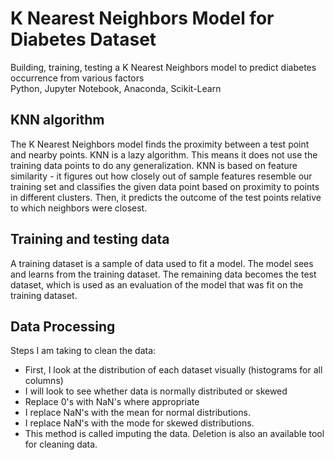 # K Nearest Neighbors Model for Diabetes Dataset
Building, training, testing a K Nearest Neighbors model to predict diabetes occurrence from various factors  
Python, Jupyter Notebook, Anaconda, Scikit-Learn

## KNN algorithm
The K Nearest Neighbors model finds the proximity between a test point and nearby points. KNN is a lazy algorithm. This means it does not use the training data points to do any generalization. KNN is based on feature similarity - it figures out how closely out of sample features resemble our training set and classifies the given data point based on proximity to points in different clusters. Then, it predicts the outcome of the test points relative to which neighbors were closest.

## Training and testing data
A training dataset is a sample of data used to fit a model. The model sees and learns from the training dataset. The remaining data becomes the test dataset, which is used as an evaluation of the model that was fit on the training dataset.


## Data Processing
Steps I am taking to clean the data:
- First, I look at the distribution of each dataset visually (histograms for all columns)
- I will look to see whether data is normally distributed or skewed
- Replace 0's with NaN's where appropriate
- I replace NaN's with the mean for normal distributions. 
- I replace NaN's with the mode for skewed distributions. 
- This method is called imputing the data. Deletion is also an available tool for cleaning data.
